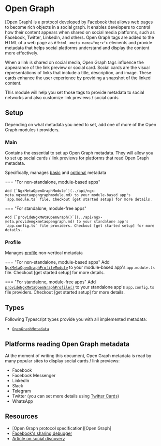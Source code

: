 # Open Graph

[Open Graph] is a protocol developed by Facebook that allows web pages to become rich objects in a social graph. It enables developers to control how their content appears when shared on social media platforms, such as Facebook, Twitter, LinkedIn, and others. Open Graph tags are added to the HTML of a web page as `#!html <meta name="og:x">` elements and provide metadata that helps social platforms understand and display the content more effectively.

When a link is shared on social media, Open Graph tags influence the appearance of the link preview or social card. Social cards are the visual representations of links that include a title, description, and image. These cards enhance the user experience by providing a snapshot of the linked content.

This module will help you set those tags to provide metadata to social networks and also customize link previews / social cards

## Setup

Depending on what metadata you need to set, add one of more of the Open Graph modules / providers.

### Main

Contains the essential to set up Open Graph metadata. They will allow you to set up social cards / link previews for platforms that read Open Graph metadata.

Specifically, manages [basic](https://ogp.me/#metadata) and [optional](https://ogp.me/#optional) metadata

=== "For non-standalone, module-based apps"

    Add [`NgxMetaOpenGraphModule`](../api/ngx-meta.ngxmetaopengraphmodule.md) to your module-based app's `app.module.ts` file. Checkout [get started setup] for more details.

=== "For standalone, module-free apps"

    Add [`provideNgxMetaOpenGraph()`](../api/ngx-meta.providengxmetaopengraph.md) to your standalone app's `app.config.ts` file providers. Checkout [get started setup] for more details.

### Profile

Manages [profile](https://ogp.me/#type_profile) non-vertical metadata

=== "For non-standalone, module-based apps"
Add [`NgxMetaOpenGraphProfileModule`](../api/ngx-meta.ngxmetaopengraphprofilemodule.md) to your module-based app's `app.module.ts` file. Checkout [get started setup] for more details.

=== "For standalone, module-free apps"
Add [`provideNgxMetaOpenGraphProfile()`](../api/ngx-meta.providengxmetaopengraphprofile.md) to your standalone app's `app.config.ts` file providers. Checkout [get started setup] for more details.

## Types

Following Typescript types provide you with all implemented metadata:

- [`OpenGraphMetadata`](../api/ngx-meta.opengraphmetadata.md)

## Platforms reading Open Graph metadata

At the moment of writing this document, Open Graph metadata is read by many popular sites to display social cards / link previews:

- Facebook
- Facebook Messenger
- LinkedIn
- Slack
- Telegram
- Twitter (you can set more details using [Twitter Cards](./twitter-cards.md))
- WhatsApp

## Resources

- [Open Graph protocol specification][Open Graph]
- [Facebook's sharing debugger](https://developers.facebook.com/tools/debug/)
- [Article on social discovery](https://web.dev/articles/social-discovery)
